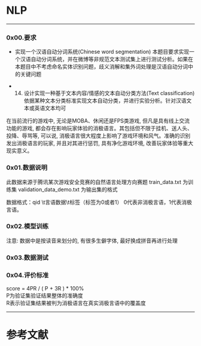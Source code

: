 # NLP
---
### 0x00.要求

+ 实现一个汉语自动分词系统(Chinese word segmentation)
本题目要求实现一个汉语自动分词系统，并在微博等非规范文本测试集上进行测试分析。如果在本题目中不考虑命名实体识别问题，歧义消解和集外词处理是汉语自动分词中的关键问题

+ 14. 设计实现一种基于文本内容/情感的文本自动分类方法(Text classification)
依据某种文本分类标准实现文本自动分类，并进行实验分析。针对汉语文本或英语文本均可

在当前流行的游戏中, 无论是MOBA、休闲还是FPS类游戏, 但凡是具有线上交流功能的游戏, 都会存在影响玩家体验的消极语言。其包括但不限于挂机、送人头、投降、辱骂等, 可以说, 消极语言很大程度上影响了游戏环境和风气。准确的识别发出消极语言的玩家, 并且对其进行惩罚, 具有净化游戏环境, 改善玩家体验等重大现实意义。

### 0x01.数据说明
此数据来源于腾讯某次游戏安全竞赛的自然语言处理方向赛题
train_data.txt 为训练集
validation_data_demo.txt 为输出集的格式

数据格式：qid \t言语数据\t标签（标签为0或者1）
		0代表非消极言语，1代表消极言语。


### 0x02.模型训练

注意: 数据中是按读音来划分的, 有很多生僻字体, 最好换成拼音再进行处理


### 0x03.数据测试


### 0x04.评价标准
score = 4PR / ( P + 3R ) * 100%    
P为验证集验证结果整体的准确度     
R表示验证集结果被判为消极语言在真实消极言语中的覆盖度      
 

---
# 参考文献
